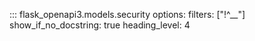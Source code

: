 ::: flask_openapi3.models.security
    options:
      filters: ["!^__"]
      show_if_no_docstring: true
      heading_level: 4